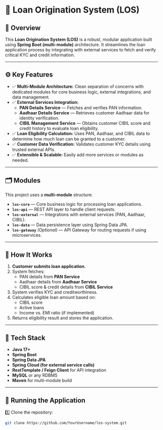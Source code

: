 # 📄 Loan Origination System (LOS)

## 📌 Overview

This **Loan Origination System (LOS)** is a robust, modular application built using **Spring Boot (multi-module)** architecture. It streamlines the loan application process by integrating with external services to fetch and verify critical KYC and credit information.

---

## ⚙️ Key Features

- ✅ **Multi-Module Architecture:** Clean separation of concerns with dedicated modules for core business logic, external integrations, and data management.
- ✅ **External Services Integration:**
  - **PAN Details Service** — Fetches and verifies PAN information.
  - **Aadhaar Details Service** — Retrieves customer Aadhaar data for identity verification.
  - **CIBIL Management Service** — Obtains customer CIBIL score and credit history to evaluate loan eligibility.
- ✅ **Loan Eligibility Calculation:** Uses PAN, Aadhaar, and CIBIL data to determine how much loan can be granted to a customer.
- ✅ **Customer Data Verification:** Validates customer KYC details using trusted external APIs.
- ✅ **Extensible & Scalable:** Easily add more services or modules as needed.

---

## 🗂️ Modules

This project uses a **multi-module** structure:

- **`los-core`** — Core business logic for processing loan applications.
- **`los-api`** — REST API layer to handle client requests.
- **`los-external`** — Integrations with external services (PAN, Aadhaar, CIBIL).
- **`los-data`** — Data persistence layer using Spring Data JPA.
- **`los-gateway`** *(Optional)* — API Gateway for routing requests if using microservices.

---

## 🚀 How It Works

1. **Customer submits loan application.**
2. System fetches:
   - PAN details from **PAN Service**
   - Aadhaar details from **Aadhaar Service**
   - CIBIL score & credit details from **CIBIL Service**
3. System verifies KYC and creditworthiness.
4. Calculates eligible loan amount based on:
   - CIBIL score
   - Active loans
   - Income vs. EMI ratio (if implemented)
5. Returns eligibility result and stores the application.

---

## 🔗 Tech Stack

- **Java 17+**
- **Spring Boot**
- **Spring Data JPA**
- **Spring Cloud (for external service calls)**
- **RestTemplate / Feign Client** for API integration
- **MySQL** or any RDBMS
- **Maven** for multi-module build

---

## 📂 Running the Application

1️⃣ Clone the repository:
```bash
git clone https://github.com/YourUsername/los-system.git
